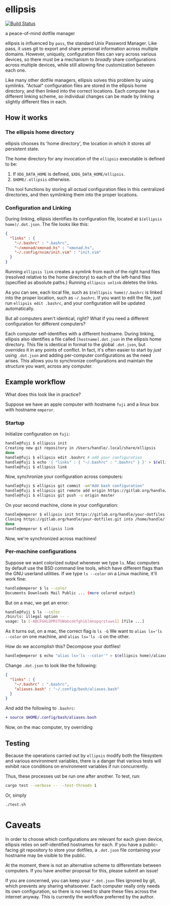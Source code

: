 # ellipsis

[![Build Status](https://travis-ci.org/ndrewtl/ellipsis.svg?branch=master)](https://travis-ci.org/ndrewtl/ellipsis)

a peace-of-mind dotfile manager

ellipsis is influenced by `pass`, the standard Unix Password Manager. Like pass,
it uses git to export and share personal information across multiple domains.
However, uniquely, configuration files can vary across various devices, so there
must be a mechanism to _broadly_ share configurations across multiple devices,
while still allowing fine customization between each one.

Like many other dotfile managers, ellipsis solves this problem by using
symlinks. "Actual" configuration files are stored in the ellipsis home
directory, and then linked into the correct locations. Each computer has a
different linking scheme, so individual changes can be made by linking slightly
different files in each.

## How it works

### The ellipsis home directory

ellipsis chooses its 'home directory', the location in which it stores _all_
persistent state.

The home directory for any invocation of the `ellipsis` executable is defined to
be:

1. If `XDG_DATA_HOME` is defined, `$XDG_DATA_HOME/ellipsis`.
2. `$HOME/.ellipsis` otherwise.

This tool functions by storing all _actual_ configuration files in this
centralized directories, and then symlinking them into the proper locations.

### Configuration and Linking

During linking, ellipsis identifies its configuration file, located at
`$(ellipsis home)/.dot.json`. The file looks like this:

```json
{
  "links" : {
    "~/.bashrc" : ".bashrc",
    "~/xmonad/xmonad.hs" : "xmonad.hs",
    "~/.config/nvim/init.vim" : "init.vim"
  }
}
```

Running `ellipsis link` creates a symlink from each of the right hand files
(resolved relative to the home directory) to each of the left-hand files
(specified as absolute paths.) Running `ellipsis unlink` deletes the links.

As you can see, each local file, such as `$(ellipsis home)/.bashrc` is linked
into the proper location, such as `~/.bashrc`. If you want to edit the file,
just run `ellipsis edit .bashrc`, and your configuration will be updated
automatically.

But all computers aren't identical, right? What if you need a different
configuration for different computers?

Each computer self-identifies with a different hostname. During linking,
ellipsis also identifies a file called `[hostname].dot.json` in the ellipsis
home directory. This file is identical in format to the global `.dot.json`, but
_overrides_ it in any points of conflict. In fact, it's often easier to start
by _just_ using `.dot.json` and adding per-computer configurations as the need
arises. This allows you to synchronize configurations and maintain the structure
you want, across any computer.

## Example workflow

What does this look like in practice?

Suppose we have an apple computer with hostname `fuji` and a linux box with
hostname `emperor`.

### Startup

Initialize configuration on `fuji`:

```sh
handle@fuji $ ellipsis init
Creating new git repository in /Users/handle/.local/share/ellipsis
done
handle@fuji $ ellipsis edit .bashrc # add your configuration
handle@fuji $ echo '{ "links" : { "~/.bashrc" : ".bashrc" } }' > $(ellipsis home)/.dot.json
handle@fuji $ ellipsis link
```

Now, synchronize your configuration across computers:
```sh
handle@fuji $ ellipsis git commit -am"Add bash configuration"
handle@fuji $ ellipsis git remote add origin https://gitlab.org/handle/your-dotfiles.git
handle@fuji $ ellipsis git push -u origin master
```

On your second machine, clone in your configuration:
```sh
handle@emperor $ ellipsis init https://gitlab.org/handle/your-dotfiles.git
Cloning https://gitlab.org/handle/your-dotfiles.git into /home/handle/.local/share/ellipsis
done
handle@emperor $ ellipsis link
```

Now, we're synchronized across machines!

### Per-machine configurations

Suppose we want colorized output whenever we type `ls`. Mac computers by default
use the BSD command line tools, which have different flags than the GNU userland
utilities. If we type `ls --color` on a Linux machine, it'll work fine:
```sh
handle@emperor $ ls --color
Documents Downloads Mail Public ... (more colored output)
```

But on a mac, we get an error:
```sh
handle@fuji $ ls --color
/bin/ls: illegal option -- -
usage: ls [-ABCFGHLOPRSTUWabcdefghiklmnopqrstuwx1] [file ...]
```

As it turns out, on  a mac, the correct flag is `ls -G` We want to `alias ls='ls
--color` on one machine, and `alias ls='ls -G` on the other.

How do we accomplish this? Decompose your dotfiles!
```sh
handle@emperor $ echo "alias ls='ls --color'" > $(ellipsis home)/aliases.bash
```

Change `.dot.json` to look like the following:
```json
{
  "links" : {
    "~/.bashrc" : ".bashrc",
    "aliases.bash" : "~/.config/bash/aliases.bash"
  }
}
```

And add the following to `.bashrc`:
```diff
+ source $HOME/.config/bash/aliases.bash
```

Now, on the mac computer, try overriding

## Testing

Because the operations carried out by `ellipsis` modify both the filesystem and
various environment variables, there is a danger that various tests will exhibit
race conditions on environment variables if run concurrently.

Thus, these processes ust be run one after another. To test, run:
```sh
cargo test --verbose -- --test-threads 1
```

Or, simply
```sh
./test.sh
```

# Caveats
In order to choose which configurations are relevant for each given device,
ellipsis relies on self-identified hostnames for each. If you have a
public-facing git repository to store your dotfiles, a `.dot.json` file
containing your hostname may be visible to the public.

At the moment, there is not an alternative scheme to differentiate between
computers. If you have another proposal for this, please submit an issue!

If you are concerned, you can keep your `*.dot.json` files ignored by git, which
prevents any sharing whatsoever. Each computer really only needs its own
configuration, so there is no need to share these files across the internet
anyway. This is currently the workflow preferred by the author.
